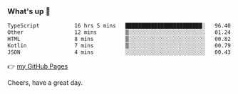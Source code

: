 ### What's up 👋

<!--START_SECTION:waka-->

```txt
TypeScript           16 hrs 5 mins   ████████████████████████░   96.40 %
Other                12 mins         ▒░░░░░░░░░░░░░░░░░░░░░░░░   01.24 %
HTML                 8 mins          ▒░░░░░░░░░░░░░░░░░░░░░░░░   00.82 %
Kotlin               7 mins          ▒░░░░░░░░░░░░░░░░░░░░░░░░   00.79 %
JSON                 4 mins          ░░░░░░░░░░░░░░░░░░░░░░░░░   00.43 %
```

<!--END_SECTION:waka-->

👉 [my GitHub Pages](https://ykzhukian.github.io)

Cheers, have a great day.

